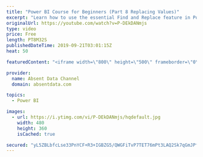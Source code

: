 ```yaml
---
title: "Power BI Course for Beginners (Part 8 Replacing Values)"
excerpt: "Learn how to use the essential Find and Replace feature in Power BI."
originalUrl: https://youtube.com/watch?v=P-DEkDANmjs
type: video
price: Free
length: PT8M32S
publishedDateTime: 2019-09-21T03:01:15Z
heat: 50

featuredContent: "<iframe width=\"800\" height=\"500\" frameborder=\"0\" src=\"https://www.youtube.com/embed/P-DEkDANmjs\" allow=\"accelerometer; autoplay; encrypted-media; gyroscope; picture-in-picture\" allowfullscreen></iframe>"

provider:
  name: Absent Data Channel
  domain: absentdata.com

topics:
  - Power BI

images:
  - url: https://i.ytimg.com/vi/P-DEkDANmjs/hqdefault.jpg
    width: 480
    height: 360
    isCached: true

secured: "yL5ZBLbfcLse33PnYCF+R3+IGBZG5/QWGFiTvP7TET76mPt3LAQ2Sk7qGmJPfyP0NUQUCgA7DAUE5PLEalYqWHjMjvi6JfIzelIep/yjPZAa+j31s2sCZLiaCUJ3ctrbT8W03Dr7Cakwf1r8jN75PaH+sjNOSM7C78IGgrv5lMrv598o7x8wbY4f4eeeP4KHl4bhFr14949q8tKD3M9ap+OxcoVHqvVOyi3lR962y/6HD/mojMY7BhYZD7aX8zIefWatXTlqOK4d/vYGpJSAK/bmi6yh2TWrjwW+/K300+FqNRP0580jIa8ghUzBQ0+M5vwUhyfF9rR0zqjxxqcLhW8/q+2v3NMRxP1MD57u1+LODU4TwpD4csAeN5l0le8CbQkwIBgykms3v5rLMOyUZTYzgJpBwytMUw3DN3JkrzM=;bNE6VpW8b+zK7/CABmtKzg=="
---
```


